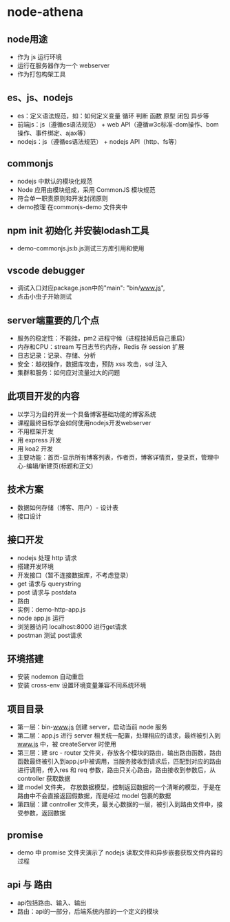 # node-athena

## node用途

- 作为 js 运行环境
- 运行在服务器作为一个 webserver
- 作为打包构架工具

## es、js、nodejs

- es：定义语法规范，如：如何定义变量 循环 判断 函数 原型 闭包 异步等
- 前端js：js（遵循es语法规范） + web API（遵循w3c标准-dom操作、bom操作、事件绑定、ajax等）
- nodejs：js（遵循es语法规范） + nodejs API（http、fs等）

## commonjs

- nodejs 中默认的模块化规范
- Node 应用由模块组成，采用 CommonJS 模块规范
- 符合单一职责原则和开发封闭原则
- demo按理 在commonjs-demo 文件夹中

## npm init 初始化 并安装lodash工具

- demo-commonjs.js:b.js测试三方库引用和使用

## vscode debugger

- 调试入口对应package.json中的"main": "bin/www.js",
- 点击小虫子开始测试

## server端重要的几个点

- 服务的稳定性：不能挂，pm2 进程守候（进程挂掉后自己重启）
- 内存和CPU：stream 写日志节约内存，Redis 存 session 扩展
- 日志记录：记录、存储、分析
- 安全：越权操作，数据库攻击，预防 xss 攻击，sql 注入
- 集群和服务：如何应对流量过大的问题

## 此项目开发的内容

- 以学习为目的开发一个具备博客基础功能的博客系统
- 课程最终目标学会如何使用nodejs开发webserver
- 不用框架开发
- 用 express 开发
- 用 koa2 开发
- 主要功能：首页-显示所有博客列表，作者页，博客详情页，登录页，管理中心-编辑/新建页(标题和正文)

## 技术方案

- 数据如何存储（博客、用户）- 设计表
- 接口设计

## 接口开发

- nodejs 处理 http 请求
- 搭建开发环境
- 开发接口（暂不连接数据库，不考虑登录）
- get 请求与 querystring
- post 请求与 postdata
- 路由
- 实例：demo-http-app.js
- node app.js 运行
- 浏览器访问 localhost:8000 进行get请求
- postman 测试 post请求

## 环境搭建

- 安装 nodemon 自动重启
- 安装 cross-env 设置环境变量兼容不同系统环境

## 项目目录

- 第一层：bin-www.js 创建 server，启动当前 node 服务
- 第二层：app.js 进行 server 相关统一配置，处理相应的请求，最终被引入到 www.js 中，被 createServer 时使用
- 第三层：建 src - router 文件夹，存放各个模块的路由，输出路由函数，路由函数最终被引入到app.js中被调用，当服务接收到请求后，匹配到对应的路由进行调用，传入res 和 req 参数，路由只关心路由，路由接收到参数后，从 controller 获取数据
- 建 model 文件夹， 存放数据模型，控制返回数据的一个清晰的模型，于是在路由中不会直接返回假数据，而是经过 model 包裹的数据
- 第四层：建 controller 文件夹，最关心数据的一层，被引入到路由文件中，接受参数，返回数据

## promise

- demo 中 promise 文件夹演示了 nodejs 读取文件和异步嵌套获取文件内容的过程

## api 与 路由

- api包括路由、输入、输出
- 路由：api的一部分，后端系统内部的一个定义的模块
